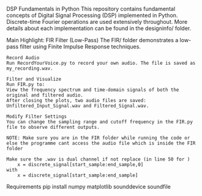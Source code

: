 DSP Fundamentals in Python
This repository contains fundamental concepts of Digital Signal Processing (DSP) implemented in Python. Discrete-time Fourier operations are used extensively throughout. More details about each implementation can be found in the designinfo/ folder. 

Main Highlight: FIR Filter (Low-Pass)
    The FIR/ folder demonstrates a low-pass filter using Finite Impulse Response techniques.

    Record Audio
    Run RecordYourVoice.py to record your own audio. The file is saved as my_recording.wav.

    Filter and Visualize
    Run FIR.py to:
    View the frequency spectrum and time-domain signals of both the original and filtered audio.
    After closing the plots, two audio files are saved: Unfiltered_Input_Signal.wav and Filtered_Signal.wav.

    Modify Filter Settings
    You can change the sampling range and cutoff frequency in the FIR.py file to observe different outputs.

    NOTE: Make sure you are in the FIR folder while running the code or else the programme cant access the audio file which is inside the FIR 
    folder

    Make sure the .wav is dual channel if not replace (in line 50 for )
        x = discrete_signal[start_sample:end_sample,0]  
    with 
        x = discrete_signal[start_sample:end_sample]  

Requirements
    pip install numpy matplotlib sounddevice soundfile
